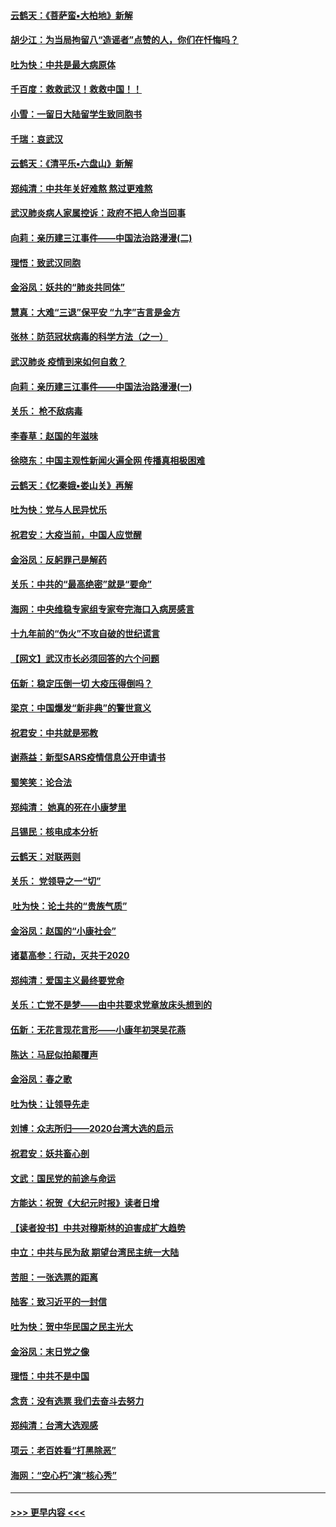 #### [云鹤天：《菩萨蛮▪大柏地》新解](../pages/nsc993/n11838059.md?t=02021111) 
#### [胡少江：为当局拘留八“造谣者”点赞的人，你们在忏悔吗？](../pages/nsc993/n11836801.md?t=02021111) 
#### [吐为快：中共是最大病原体](../pages/nsc993/n11836748.md?t=02021111) 
#### [千百度：救救武汉！救救中国！！](../pages/nsc993/n11836145.md?t=02021111) 
#### [小雪：一留日大陆留学生致同胞书](../pages/nsc993/n11834624.md?t=02021111) 
#### [千瑞：哀武汉](../pages/nsc993/n11833647.md?t=02021111) 
#### [云鹤天：《清平乐▪六盘山》新解](../pages/nsc993/n11833611.md?t=02021111) 
#### [郑纯清：中共年关好难熬 熬过更难熬](../pages/nsc993/n11833489.md?t=02021111) 
#### [武汉肺炎病人家属控诉：政府不把人命当回事](../pages/nsc993/n11833205.md?t=02021111) 
#### [向莉：亲历建三江事件——中国法治路漫漫(二)](../pages/nsc993/n11829102.md?t=02021111) 
#### [理悟：致武汉同胞](../pages/nsc993/n11831522.md?t=02021111) 
#### [金浴凤：妖共的“肺炎共同体”](../pages/nsc993/n11829448.md?t=02021111) 
#### [慧真：大难“三退”保平安 “九字”吉言是金方](../pages/nsc993/n11829501.md?t=02021111) 
#### [张林：防范冠状病毒的科学方法（之一）](../pages/nsc993/n11828618.md?t=02021111) 
#### [武汉肺炎 疫情到来如何自救？](../pages/nsc993/n11827632.md?t=02021111) 
#### [向莉：亲历建三江事件——中国法治路漫漫(一)](../pages/nsc993/n11827190.md?t=02021111) 
#### [关乐： 枪不敌病毒](../pages/nsc993/n11826746.md?t=02021111) 
#### [李春草：赵国的年滋味](../pages/nsc993/n11826321.md?t=02021111) 
#### [徐晓东：中国主观性新闻火遍全网 传播真相极困难](../pages/nsc993/n11826508.md?t=02021111) 
#### [云鹤天：《忆秦娥▪娄山关》再解](../pages/nsc993/n11824682.md?t=02021111) 
#### [吐为快：党与人民异忧乐](../pages/nsc993/n11824660.md?t=02021111) 
#### [祝君安：大疫当前，中国人应觉醒](../pages/nsc993/n11821946.md?t=02021111) 
#### [金浴凤：反躬罪己是解药](../pages/nsc993/n11820280.md?t=02021111) 
#### [关乐：中共的“最高绝密”就是“要命”](../pages/nsc993/n11816946.md?t=02021111) 
#### [海网：中央维稳专家组专家夸完海口入病房感言](../pages/nsc993/n11815138.md?t=02021111) 
#### [十九年前的“伪火”不攻自破的世纪谎言](../pages/nsc993/n11813238.md?t=02021111) 
#### [【网文】武汉市长必须回答的六个问题](../pages/nsc993/n11813848.md?t=02021111) 
#### [伍新：稳定压倒一切 大疫压得倒吗？](../pages/nsc993/n11812634.md?t=02021111) 
#### [梁京：中国爆发“新非典”的警世意义](../pages/nsc993/n11812554.md?t=02021111) 
#### [祝君安：中共就是邪教](../pages/nsc993/n11812431.md?t=02021111) 
#### [谢燕益：新型SARS疫情信息公开申请书](../pages/nsc993/n11808840.md?t=02021111) 
#### [蜀笑笑：论合法](../pages/nsc993/n11808064.md?t=02021111) 
#### [郑纯清： 她真的死在小康梦里](../pages/nsc993/n11806623.md?t=02021111) 
#### [吕锡民：核电成本分析](../pages/nsc993/n11806284.md?t=02021111) 
#### [云鹤天：对联两则](../pages/nsc993/n11805957.md?t=02021111) 
#### [关乐： 党领导之一“切”](../pages/nsc993/n11804505.md?t=02021111) 
#### [ 吐为快：论土共的“贵族气质”](../pages/nsc993/n11804490.md?t=02021111) 
#### [金浴凤：赵国的“小康社会”](../pages/nsc993/n11804452.md?t=02021111) 
#### [诸葛高参：行动，灭共于2020](../pages/nsc993/n11804120.md?t=02021111) 
#### [郑纯清：爱国主义最终要党命](../pages/nsc993/n11802197.md?t=02021111) 
#### [关乐：亡党不是梦——由中共要求党章放床头想到的](../pages/nsc993/n11802156.md?t=02021111) 
#### [伍新：无花言现花言形——小康年初哭吴花燕](../pages/nsc993/n11800044.md?t=02021111) 
#### [陈达：马屁似拍颠覆声](../pages/nsc993/n11800010.md?t=02021111) 
#### [金浴凤：春之歌](../pages/nsc993/n11797687.md?t=02021111) 
#### [吐为快：让领导先走](../pages/nsc993/n11797512.md?t=02021111) 
#### [刘博：众志所归——2020台湾大选的启示](../pages/nsc993/n11796878.md?t=02021111) 
#### [祝君安：妖共畜心剖](../pages/nsc993/n11794273.md?t=02021111) 
#### [文武：国民党的前途与命运](../pages/nsc993/n11794198.md?t=02021111) 
#### [方能达：祝贺《大纪元时报》读者日增](../pages/nsc993/n11793807.md?t=02021111) 
#### [【读者投书】中共对穆斯林的迫害成扩大趋势](../pages/nsc993/n11791371.md?t=02021111) 
#### [中立：中共与民为敌 期望台湾民主统一大陆](../pages/nsc993/n11790392.md?t=02021111) 
#### [苦胆：一张选票的距离](../pages/nsc993/n11788914.md?t=02021111) 
#### [陆客：致习近平的一封信](../pages/nsc993/n11788867.md?t=02021111) 
#### [吐为快：贺中华民国之民主光大](../pages/nsc993/n11788618.md?t=02021111) 
#### [金浴凤：末日党之像](../pages/nsc993/n11787475.md?t=02021111) 
#### [理悟：中共不是中国](../pages/nsc993/n11787463.md?t=02021111) 
#### [念贲：没有选票  我们去奋斗去努力](../pages/nsc993/n11787398.md?t=02021111) 
#### [郑纯清：台湾大选观感](../pages/nsc993/n11786210.md?t=02021111) 
#### [项云：老百姓看“打黑除恶”](../pages/nsc993/n11785398.md?t=02021111) 
#### [海网：“空心朽”演“核心秀”](../pages/nsc993/n11783874.md?t=02021111) 

----
#### [ >>> 更早内容 <<< ](../indexes/nsc993-earlier.md)
